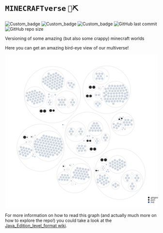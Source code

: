 # `MINECRAFTverse` `🧱⛏`
![Custom_badge](https://img.shields.io/static/v1?&label=10&message=✓&color=informational&logo=windows&logoColor=9cf&style=flat)
![Custom_badge](https://img.shields.io/static/v1?&label=11&message=✓&color=lightgrey&logo=apple&style=flat)
![Custom_badge](https://img.shields.io/static/v1?&label=10&message=✓&color=purple&logo=ubuntu&style=flat)
![GitHub last commit](https://img.shields.io/github/last-commit/bellomia/minecraftverse?label=last%20game&logo=mojangstudios&style=flat)
![GitHub repo size](https://img.shields.io/github/repo-size/bellomia/minecraftverse?color=yellow&label=bare%20size&logo=git&style=flat)

Versioning of some amazing (but also some crappy) minecraft worlds

Here you can get an amazing bird-eye view of our multiverse!

![OCTOMAP](./.github/octomap.svg)

For more information on how to read this graph (and actually much more on how to explore the repo!) you could take a look at the [Java_Edition_level_format wiki](https://minecraft.fandom.com/wiki/Java_Edition_level_format).

